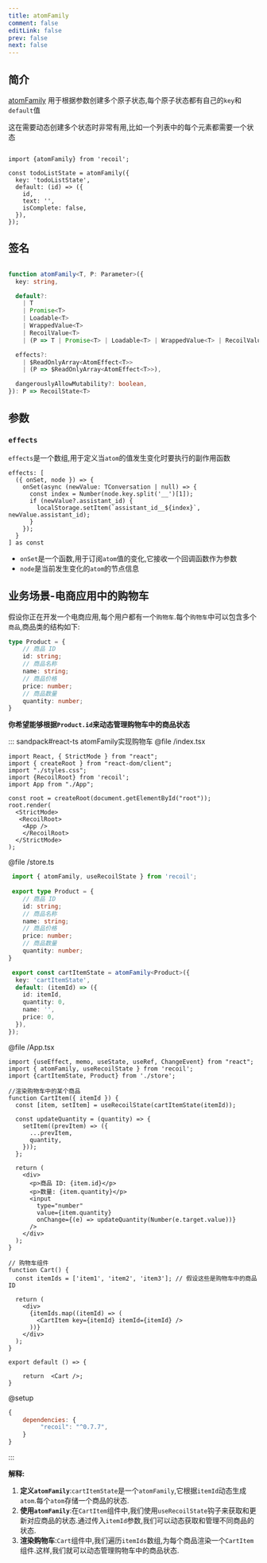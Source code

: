 ```yaml
---
title: atomFamily
comment: false
editLink: false
prev: false
next: false
---
```


## 简介

[atomFamily](https://recoiljs.org/docs/api-reference/utils/atomFamily)
用于根据参数创建多个原子状态,每个原子状态都有自己的`key`和`default`值

这在需要动态创建多个状态时非常有用,比如一个列表中的每个元素都需要一个状态

```tsx

import {atomFamily} from 'recoil';

const todoListState = atomFamily({
  key: 'todoListState',
  default: (id) => ({
    id,
    text: '',
    isComplete: false,
  }),
});

```

## 签名

```ts

function atomFamily<T, P: Parameter>({
  key: string,

  default?:
    | T
    | Promise<T>
    | Loadable<T>
    | WrappedValue<T>
    | RecoilValue<T>
    | (P => T | Promise<T> | Loadable<T> | WrappedValue<T> | RecoilValue<T>),

  effects?:
    | $ReadOnlyArray<AtomEffect<T>>
    | (P => $ReadOnlyArray<AtomEffect<T>>),

  dangerouslyAllowMutability?: boolean,
}): P => RecoilState<T>

```

## 参数

### `effects`

`effects`是一个数组,用于定义当`atom`的值发生变化时要执行的副作用函数

```tsx
effects: [
  ({ onSet, node }) => {
    onSet(async (newValue: TConversation | null) => {
      const index = Number(node.key.split('__')[1]);
      if (newValue?.assistant_id) {
        localStorage.setItem(`assistant_id__${index}`, newValue.assistant_id);
      }
    });
  }
] as const
```

- `onSet`是一个函数,用于订阅`atom`值的变化,它接收一个回调函数作为参数
- `node`是当前发生变化的`atom`的节点信息

## 业务场景-电商应用中的购物车

假设你正在开发一个电商应用,每个用户都有一个`购物车`.每个`购物车`中可以包含多个`商品`,商品类的结构如下:

```ts
type Product = {
    // 商品 ID
    id: string;
    // 商品名称
    name: string;
    // 商品价格
    price: number;
    // 商品数量
    quantity: number;
}
```

**你希望能够根据`Product.id`来动态管理购物车中的商品状态**

::: sandpack#react-ts atomFamily实现购物车
@file /index.tsx

```tsx
import React, { StrictMode } from "react";
import { createRoot } from "react-dom/client";
import "./styles.css";
import {RecoilRoot} from 'recoil';
import App from "./App";

const root = createRoot(document.getElementById("root"));
root.render(
  <StrictMode>
   <RecoilRoot>
    <App />
    </RecoilRoot>
  </StrictMode>
);
```

@file /store.ts

```ts 
 import { atomFamily, useRecoilState } from 'recoil';
 
 export type Product = {
    // 商品 ID
    id: string;
    // 商品名称
    name: string;
    // 商品价格
    price: number;
    // 商品数量
    quantity: number;
} 

 export const cartItemState = atomFamily<Product>({
  key: 'cartItemState',
  default: (itemId) => ({
    id: itemId,
    quantity: 0,
    name: '',
    price: 0,
  }),
});
```

@file /App.tsx

```tsx 
import {useEffect, memo, useState, useRef, ChangeEvent} from "react";
import { atomFamily, useRecoilState } from 'recoil';
import {cartItemState, Product} from './store';

//渲染购物车中的某个商品
function CartItem({ itemId }) {
  const [item, setItem] = useRecoilState(cartItemState(itemId));

  const updateQuantity = (quantity) => {
    setItem((prevItem) => ({
      ...prevItem,
      quantity,
    }));
  };

  return (
    <div>
      <p>商品 ID: {item.id}</p>
      <p>数量: {item.quantity}</p>
      <input
        type="number"
        value={item.quantity}
        onChange={(e) => updateQuantity(Number(e.target.value))}
      />
    </div>
  );
}

// 购物车组件
function Cart() {
  const itemIds = ['item1', 'item2', 'item3']; // 假设这些是购物车中的商品 ID

  return (
    <div>
      {itemIds.map((itemId) => (
        <CartItem key={itemId} itemId={itemId} />
      ))}
    </div>
  );
}

export default () => {
   
    return  <Cart />;
}
```

@setup

```js
{
    dependencies: {
         "recoil": "^0.7.7",
    }
}
```

:::

**解释:**

1. **定义`atomFamily`**:`cartItemState`是一个`atomFamily`,它根据`itemId`动态生成`atom`.每个`atom`存储一个商品的状态.
2. **使用`atomFamily`**:在`CartItem`组件中,我们使用`useRecoilState`钩子来获取和更新对应商品的状态.通过传入`itemId`参数,我们可以动态获取和管理不同商品的状态.
3. **渲染购物车**:`Cart`组件中,我们遍历`itemIds`数组,为每个商品渲染一个`CartItem`组件.这样,我们就可以动态管理购物车中的商品状态.
